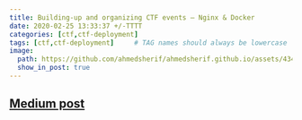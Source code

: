 ```yaml
---
title: Building-up and organizing CTF events — Nginx & Docker
date: 2020-02-25 13:33:37 +/-TTTT
categories: [ctf,ctf-deployment]
tags: [ctf,ctf-deployment]     # TAG names should always be lowercase
image:
  path: https://github.com/ahmedsherif/ahmedsherif.github.io/assets/4347574/ed4aef5d-a635-422b-aafd-55df429c7cfa
  show_in_post: true
---
```



## [Medium post](https://medium.com/@sherif_ninja/running-up-and-organizing-ctf-events-nginx-docker-481834229ba4)


